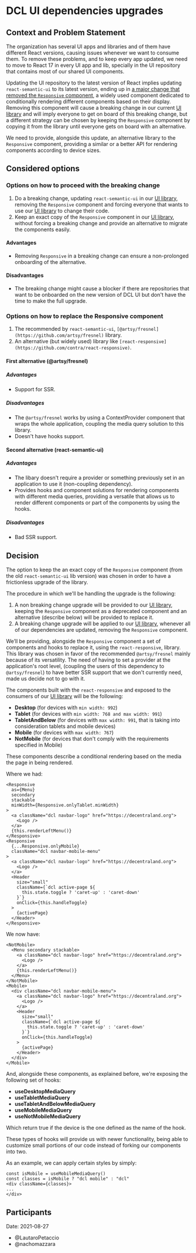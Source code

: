 # DCL UI dependencies upgrades

## Context and Problem Statement

The organization has several UI apps and libraries and of them have different React versions, causing issues whenever we want to consume them. To remove these problems, and to keep every app updated, we need to move to React 17 in every UI app and lib, specially in the UI repository that contains most of our shared UI components.

Updating the UI repository to the latest version of React implies updating `react-semantic-ui` to its latest version, ending up in [a major change that removed the `Responsive` component](https://github.com/Semantic-Org/Semantic-UI-React/pull/4008), a widely used component dedicated to conditionally rendering different components based on their display. Removing this component will cause a breaking change in our current [UI library](https://github.com/decentraland/ui) and will imply everyone to get on board of this breaking change, but a different strategy can be chosen by keeping the `Responsive` component by copying it from the library until everyone gets on board with an alternative.

We need to provide, alongside this update, an alternative library to the `Responsive` component, providing a similar or a better API for rendering components according to device sizes.

## Considered options

### Options on how to proceed with the breaking change

1. Do a breaking change, updating `react-semantic-ui` in our [UI library](https://github.com/decentraland/ui), removing the `Responsive` component and forcing everyone that wants to use our [UI library](https://github.com/decentraland/ui) to change their code.
2. Keep an exact copy of the `Responsive` component in our [UI library](https://github.com/decentraland/ui), without forcing a breaking change and provide an alternative to migrate the components easily.

#### Advantages

- Removing `Responsive` in a breaking change can ensure a non-prolonged onboarding of the alternative.

#### Disadvantages

- The breaking change might cause a blocker if there are repositories that want to be onboarded on the new version of DCL UI but don't have the time to make the full upgrade.

### Options on how to replace the Responsive component

1. The recommended by `react-semantic-ui`, `[@artsy/fresnel](https://github.com/artsy/fresnel)` library.
2. An alternative (but widely used) library like `[react-responsive](https://github.com/contra/react-responsive)`.

#### First alternative (@artsy/fresnel)

##### Advantages

- Support for SSR.

##### Disadvantages

- The `@artsy/fresnel` works by using a ContextProvider component that wraps the whole application, coupling the media query solution to this library.
- Doesn't have hooks support.

#### Second alternative (react-semantic-ui)

##### Advantages

- The libary doesn't require a provider or something previously set in an application to use it (non-coupling dependency).
- Provides hooks and component solutions for rendering components with different media queries, providing a versatile that allows us to render different components or part of the components by using the hooks.

##### Disadvantages

- Bad SSR support.

## Decision

The option to keep the an exact copy of the `Responsive` component (from the old `react-semantic-ui` lib version) was chosen in order to have a frictionless upgrade of the library.

The procedure in which we'll be handling the upgrade is the following:

1. A non breaking change upgrade will be provided to our [UI library](https://github.com/decentraland/ui), keeping the `Responsive` component as a deprecated component and an alternative (describe below) will be provided to replace it.
2. A breaking change upgrade will be applied to our [UI library](https://github.com/decentraland/ui), whenever all of our dependencies are updated, removing the `Responsive` component.

We’ll be providing, alongside the `Responsive` component a set of components and hooks to replace it, using the `react-responsive`, library. This library was chosen in favor of the recommended `@artsy/fresnel` mainly because of its versatility. The need of having to set a provider at the application's root level, (coupling the users of this dependency to `@artsy/fresnel`) to have better SSR support that we don't currently need, made us decide not to go with it.

The components built with the `react-responsive` and exposed to the consumers of our [UI library](https://github.com/decentraland/ui) will be the following:

- **Desktop** (for devices with `min width: 992`)
- **Tablet** (for devices with `min width: 768 and max width: 991`)
- **TabletAndBelow** (for devices with `max width: 991`, that is taking into consideration tablets and mobile devices)
- **Mobile** (for devices with `max width: 767`)
- **NotMobile** (for devices that don't comply with the requirements specified in Mobile)

These components describe a conditional rendering based on the media the page in being rendered.

Where we had:

```tsx
<Responsive
  as={Menu}
  secondary
  stackable
  minWidth={Responsive.onlyTablet.minWidth}
>
  <a className="dcl navbar-logo" href="https://decentraland.org">
    <Logo />
  </a>
  {this.renderLeftMenu()}
</Responsive>
<Responsive
  {...Responsive.onlyMobile}
  className="dcl navbar-mobile-menu"
>
  <a className="dcl navbar-logo" href="https://decentraland.org">
    <Logo />
  </a>
  <Header
    size="small"
    className={`dcl active-page ${
      this.state.toggle ? 'caret-up' : 'caret-down'
    }`}
    onClick={this.handleToggle}
  >
    {activePage}
  </Header>
</Responsive>
```

We now have:

```tsx
<NotMobile>
  <Menu secondary stackable>
    <a className="dcl navbar-logo" href="https://decentraland.org">
      <Logo />
    </a>
    {this.renderLeftMenu()}
  </Menu>
</NotMobile>
<Mobile>
  <div className="dcl navbar-mobile-menu">
    <a className="dcl navbar-logo" href="https://decentraland.org">
      <Logo />
    </a>
    <Header
      size="small"
      className={`dcl active-page ${
        this.state.toggle ? 'caret-up' : 'caret-down'
      }`}
      onClick={this.handleToggle}
    >
      {activePage}
    </Header>
  </div>
</Mobile>
```

And, alongside these components, as explained before, we're exposing the following set of hooks:

- **useDesktopMediaQuery**
- **useTabletMediaQuery**
- **useTabletAndBelowMediaQuery**
- **useMobileMediaQuery**
- **useNotMobileMediaQuery**

Which return true if the device is the one defined as the name of the hook.

These types of hooks will provide us with newer functionality, being able to customize small portions of our code instead of forking our components into two.

As an example, we can apply certain styles by simply:

```tsx
const isMobile = useMobileMediaQuery()
const classes = isMobile ? "dcl mobile" : "dcl"
<div className={classes}>
...
</div>
```

## Participants

Date: 2021-08-27

- @LautaroPetaccio
- @nachomazzara
